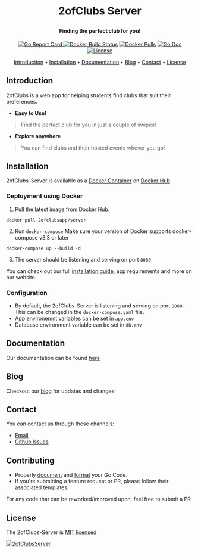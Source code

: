 <h1 align="center">
  <p align="center">2ofClubs Server</p>
  <h4 align="center">Finding the perfect club for you!</h4>
  <a href="https://2ofClubs.app><img src="https://avatars3.githubusercontent.com/u/64863952?s=400&u=293c427becbc89d1388ece6182462f14ad81d3a5&v=4" alt="2ofClubs"></a>
</h1>
<p align="center">
  <a href="https://goreportcard.com/report/github.com/2ofClubsApp/2ofclubs-server"><img src="https://goreportcard.com/badge/github.com/2ofClubsApp/2ofclubs-server" alt="Go Report Card"/> </a>
  <a href="https://hub.docker.com/r/2ofclubsapp/server"><img src="https://img.shields.io/docker/cloud/build/2ofclubsapp/server" alt="Docker Build Status"></a>
  <a href="https://hub.docker.com/r/2ofclubsapp/server"><img src="https://img.shields.io/docker/pulls/2ofclubsapp/server" alt="Docker Pulls"></a>
  <a href="https://godoc.org/github.com/2ofClubsApp/2ofClubs-Server"><img src="https://pkg.go.dev/badge/github.com/2ofClubsApp/2ofclubs-server?status.svg" alt="Go Doc"/></a>
  <a href="#License" alt="License"><img src="https://img.shields.io/badge/license-MIT-blue.svg" alt="License"/></a>
</p>

<p align="center">
  <a href="#introduction">Introduction</a> •
  <a href="#installation">Installation</a> •
  <a href="#documentation">Documentation</a> •
  <a href="#blog">Blog</a> •
  <a href="#contact">Contact</a> •
  <a href="#license">License</a>
</p>

## Introduction
2ofClubs is a web app for helping students find clubs that suit their preferences.

- **Easy to Use!**
> Find the perfect club for you in just a couple of swipes!

- **Explore anywhere**
> You can find clubs and their hosted events whever you go!

## Installation
2ofClubs-Server is available as a [Docker Container](https://hub.docker.com/r/2ofclubsapp/server) on [Docker Hub](https://hub.docker.com)

### Deployment using Docker

1. Pull the latest image from Docker Hub:

```
docker pull 2ofclubsapp/server
```

2. Run `docker-compose` 
Make sure your version of Docker supports docker-compose v3.3 or later

```
docker-compose up --build -d
```

3. The server should be listening and serving on port `8080`

You can check out our full [installation guide](https://2ofclubs.app/docs/installation), app requirements and more on our website.

### Configuration
* By default, the 2ofClubs-Server is listening and serving on port `8080`. This can be changed in the `docker-compose.yaml` file.
* App environemnt variables can be set in `app.env`
* Database environment variable can be set in `db.env`

## Documentation
Our documentation can be found [here](https://2ofclubs.app/docs)

## Blog
Checkout our [blog](https://2ofclubs.app/blog) for updates and changes!

## Contact
You can contact us through these channels:
- [Email](mailto:hello@2ofclubs.app)
- [Github Issues](https://github.com/2ofClubsApp/2ofclubs-server/issues)

## Contributing
- Properly [document](https://blog.golang.org/godoc) and [format](https://golang.org/doc/effective_go.html#formatting) your Go Code.
- If you're submitting a feature request or PR, please follow their associated templates

For any code that can be reworked/improved upon, feel free to submit a PR
## License
The 2ofClubs-Server is [MIT licensed](./LICENSE)

<a href="https://2ofClubs.app"><img src="https://user-images.githubusercontent.com/41246112/83603397-5d4d6800-a542-11ea-9dcd-3916bc86474d.png" alt="2ofClubsServer"/>
